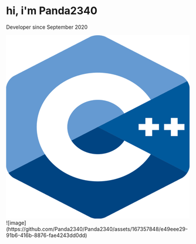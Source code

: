 <h1>hi, i'm Panda2340</h1>
<p>Developer since September 2020</p>
<img src="https://github.com/Panda2340/Panda2340/blob/main/ISO_C++_Logo.svg.png?raw=true" alt="ISO_C++_Logo.svg.png"/>![image](https://github.com/Panda2340/Panda2340/assets/167357848/e49eee29-91b6-416b-8876-fae4243dd0dd)
